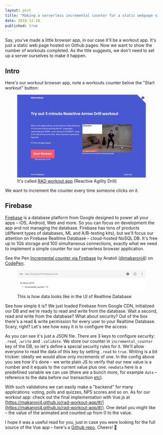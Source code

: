 ```yaml
---
layout: post
title: "Making a serverless incremental counter for a static webpage via Firebase"
date: 2018-12-18
published: true
---
```


Say, you've made a little browser app, in our case it'll be a workout app. It's just a static web page hosted on Github pages. Now we want to show the number of workouts completed. As the title suggests, we don't need to set up a server ourselves to make it happen.

<!--more-->

## Intro

Here's our workout browser app, note a workouts counter below the "Start workout" button:

<figure>
  <img src="/images/posts/firebase_counter/rad_workout_app_snapshot.jpg" width="600px" />
  <figcaption>It's called <a href="https://makaroni4.github.io/rad-workout-app/#/">RAD workout app</a> (Reactive Agility Drill)</figcaption>
</figure>

We want to increment the counter every time someone clicks on it.

## Firebase

[Firebase](https://firebase.google.com/) is a database platform from Google designed to power all your apps – iOS, Android, Web and more. So you can focus on development the app and not managing the database. Firebase has tons of products (different types of databases, ML and A/B-testing kits), but we'll focus our attention on Firebase Realtime Database – cloud-hosted NoSQL DB. It's free up to 1Gb storage and 100 simultaneous connections, exactly what we need to implement a simple counter for our serverless browser application.

<p data-height="661" data-theme-id="dark" data-slug-hash="jXyRYb" data-default-tab="js,result" data-user="makaroni4" data-pen-title="Incremental counter via Firebase" class="codepen">See the Pen <a href="https://codepen.io/makaroni4/pen/jXyRYb/">Incremental counter via Firebase</a> by Anatoli (<a href="https://codepen.io/makaroni4">@makaroni4</a>) on <a href="https://codepen.io">CodePen</a>.</p>
<script async src="https://static.codepen.io/assets/embed/ei.js"></script>

<figure>
  <img src="/images/posts/firebase_counter/realtime_db_data.png" width="600px" />
  <figcaption>This is how data looks like in the UI of Realtime Database</figcaption>
</figure>

See how simple it is? We just loaded Firebase from Google CDN, initialized our DB and we're ready to read and write from the database. Wait a second, read and write from the database? What about security? Out of the box there's a read & write permission for every user to your Realtime Database. Scary, right? Let's see how easy it is to configure the access:

<script src="https://gist.github.com/makaroni4/11977820558ea9e93d6bc99f944d4b88.js"></script>

As you can see it's just a JSON file. There are 3 keys to configure security: `.read`, `.write` and `.validate`. We store our counter in `incremental_counter` key of the DB, so let's define a special security rules for it. We'll allow everyone to read the data of this key by setting `.read` to `true`. Writing is a bit trickier: ideally we would allow only increments of one. In the config above you see how it's done – we write plain JS to verify that our new value is a number and it equals to the current value plus one. `newData` here is a predefined variable we can use (there are a bunch more, for example `data` – reference to the data before our transaction [etc](https://firebase.google.com/docs/database/security/securing-data)).

With such validations we can easily make a "backend" for many applications: voting, polls and quizzes, NPS scores and so on. As for our workout app: check out the final implementation with Vue.js at [https://makaroni4.github.io/rad-workout-app/#/](https://makaroni4.github.io/rad-workout-app/#/). One detail you might like – the value of the animated and counted up from 0 to the value.

I hope it was a useful read for you, just in case you were looking for the full source of the Vue app – here's a [Github repo](https://github.com/makaroni4/rad-workout-app). Cheers! :beers:
